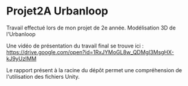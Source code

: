 # Projet2A Urbanloop
Travail effectué lors de mon projet de 2e année. Modélisation 3D de l'Urbanloop

Une vidéo de présentation du travail final se trouve ici : https://drive.google.com/open?id=1RxJYMoGL8w_QDMgl3MsgHX-kJ9yUzIMM

Le rapport présent à la racine du dépôt permet une compréhension de l'utilisation des fichiers Unity.
